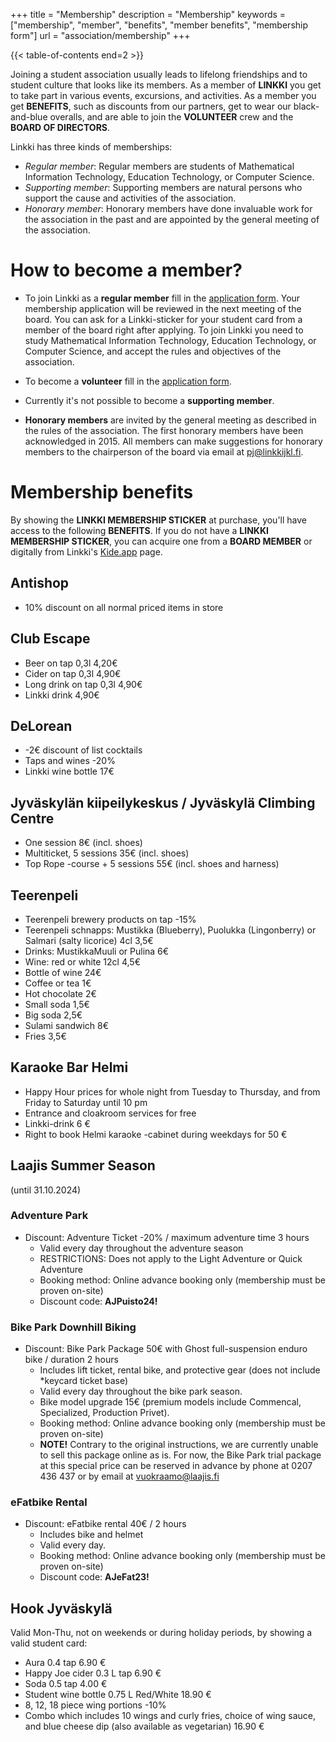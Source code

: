 +++
title = "Membership"
description = "Membership"
keywords = ["membership", "member", "benefits", "member benefits", "membership form"]
url = "association/membership"
+++

{{< table-of-contents end=2 >}}

Joining a student association usually leads to lifelong friendships and to student culture that looks like its members. As a member of **LINKKI** you get to take part in various events, excursions, and activities. As a member you get **BENEFITS**, such as discounts from our partners, get to wear our black-and-blue overalls, and are able to join the **VOLUNTEER** crew and the **BOARD OF DIRECTORS**.

Linkki has three kinds of memberships:

- *Regular member*: Regular members are students of Mathematical Information Technology, Education Technology, or Computer Science.
- *Supporting member*: Supporting members are natural persons who support the cause and activities of the association.
- *Honorary member*: Honorary members have done invaluable work for the association in the past and are appointed by the general meeting of the association.


# How to become a member?

- To join Linkki as a **regular member** fill in the [application form](https://forms.gle/ZRYsBxLazFVM111Q8). Your membership application will be reviewed in the next meeting of the board. You can ask for a Linkki-sticker for your student card from a member of the board right after applying. To join Linkki you need to study Mathematical Information Technology, Education Technology, or Computer Science, and accept the rules and objectives of the association.

- To become a **volunteer** fill in the [application form](https://r.jyu.fi/aktiivihaku).

- Currently it's not possible to become a **supporting member**.
<!---
- *Kannattava jäsen*; kannattajajäsenyyden hinta on 30€ / vuosi, lasku
  toimitetaan ilmoittamaasi sähköpostiin. Voit liittyä kannattavaksi
  jäseneksi lähettämällä sähköpostiin alumnit@linkkijkl.fi seuraavat
  tiedot:

    - Etunimi, Muut nimet, Sukunimi
    - Sukupuoli
    - Sähköpostiosoite
    - Valmistumisvuosi
    - Tutkinto
    - Asuinpaikka
    - Viimeisin työpaikka
-->

- **Honorary members** are invited by the general meeting as described in the rules of the association. The first honorary members have been acknowledged in 2015. All members can make suggestions for honorary members to the chairperson of the board via email at pj@linkkijkl.fi.

# Membership benefits

By showing the **LINKKI MEMBERSHIP STICKER** at purchase, you'll have access to the following **BENEFITS**. If you do not have a **LINKKI MEMBERSHIP STICKER**, you can acquire one from a **BOARD MEMBER** or digitally from Linkki's [Kide.app](https://kide.app/community/229fef27-0164-4835-a9da-f30d3aa08ff0/memberships) page.

## Antishop
* 10% discount on all normal priced items in store

## Club Escape
* Beer on tap 0,3l 4,20€
* Cider on tap 0,3l 4,90€
* Long drink on tap 0,3l 4,90€
* Linkki drink 4,90€

## DeLorean
* -2€ discount of list cocktails
* Taps and wines -20%
* Linkki wine bottle 17€

## Jyväskylän kiipeilykeskus / Jyväskylä Climbing Centre
* One session 8€ (incl. shoes)
* Multiticket, 5 sessions 35€ (incl. shoes)
* Top Rope -course + 5 sessions 55€ (incl. shoes and harness)

## Teerenpeli
* Teerenpeli brewery products on tap -15%
* Teerenpeli schnapps: Mustikka (Blueberry), Puolukka (Lingonberry) or
  Salmari (salty licorice) 4cl 3,5€
* Drinks: MustikkaMuuli or Pulina 6€
* Wine: red or white 12cl 4,5€
* Bottle of wine 24€
* Coffee or tea 1€
* Hot chocolate 2€
* Small soda 1,5€
* Big soda 2,5€
* Sulami sandwich 8€
* Fries 3,5€

## Karaoke Bar Helmi
* Happy Hour prices for whole night from Tuesday to Thursday, and from Friday to Saturday until 10 pm
* Entrance and cloakroom services for free
* Linkki-drink 6 €
* Right to book Helmi karaoke -cabinet during weekdays for 50 €

## Laajis Summer Season
(until 31.10.2024)
### Adventure Park
* Discount: Adventure Ticket -20% / maximum adventure time 3 hours
  * Valid every day throughout the adventure season
  * RESTRICTIONS: Does not apply to the Light Adventure or Quick Adventure
  * Booking method: Online advance booking only (membership must be proven on-site)
  * Discount code: **AJPuisto24!**

### Bike Park Downhill Biking
* Discount: Bike Park Package 50€ with Ghost full-suspension enduro bike / duration 2 hours
  * Includes lift ticket, rental bike, and protective gear (does not include *keycard ticket base)
  * Valid every day throughout the bike park season.
  * Bike model upgrade 15€ (premium models include Commencal, Specialized, Production Privet).
  * Booking method: Online advance booking only (membership must be proven on-site)
  * **NOTE!** Contrary to the original instructions, we are currently unable to sell this package online as is. For now, the Bike Park trial package at this special price can be reserved in advance by phone at 0207 436 437 or by email at vuokraamo@laajis.fi

### eFatbike Rental
* Discount: eFatbike rental 40€ / 2 hours
  * Includes bike and helmet
  * Valid every day.
  * Booking method: Online advance booking only (membership must be proven on-site)
  * Discount code: **AJeFat23!**

## Hook Jyväskylä
Valid Mon-Thu, not on weekends or during holiday periods, by showing a valid student card:
* Aura 0.4 tap 6.90 €
* Happy Joe cider 0.3 L tap 6.90 €
* Soda 0.5 tap 4.00 €
* Student wine bottle 0.75 L Red/White 18.90 €
* 8, 12, 18 piece wing portions -10%
* Combo which includes 10 wings and curly fries, choice of wing sauce, and blue cheese dip (also available as vegetarian) 16.90 €
